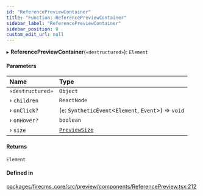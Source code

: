 ```yaml
---
id: "ReferencePreviewContainer"
title: "Function: ReferencePreviewContainer"
sidebar_label: "ReferencePreviewContainer"
sidebar_position: 0
custom_edit_url: null
---
```


▸ **ReferencePreviewContainer**(`«destructured»`): `Element`

#### Parameters

| Name | Type |
| :------ | :------ |
| `«destructured»` | `Object` |
| › `children` | `ReactNode` |
| › `onClick?` | (`e`: `SyntheticEvent`\<`Element`, `Event`\>) => `void` |
| › `onHover?` | `boolean` |
| › `size` | [`PreviewSize`](../types/PreviewSize.md) |

#### Returns

`Element`

#### Defined in

[packages/firecms_core/src/preview/components/ReferencePreview.tsx:212](https://github.com/FireCMSco/firecms/blob/d45f3739/packages/firecms_core/src/preview/components/ReferencePreview.tsx#L212)
